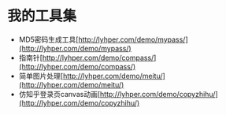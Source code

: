 # 我的工具集
- MD5密码生成工具[http://lyhper.com/demo/mypass/](http://lyhper.com/demo/mypass/)
- 指南针[http://lyhper.com/demo/compass/](http://lyhper.com/demo/compass/)
- 简单图片处理[http://lyhper.com/demo/meitu/](http://lyhper.com/demo/meitu/)
- 仿知乎登录页canvas动画[http://lyhper.com/demo/copyzhihu/](http://lyhper.com/demo/copyzhihu/)
